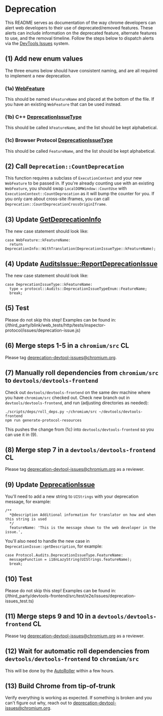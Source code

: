 # Deprecation

This README serves as documentation of the way chrome developers can alert web developers to their use of deprecated/removed features.
These alerts can include information on the deprecated feature, alternate features to use, and the removal timeline.
Follow the steps below to dispatch alerts via the [DevTools Issues](https://developer.chrome.com/docs/devtools/issues/) system.

## (1) Add new enum values

The three enums below should have consistent naming, and are all required to implement a new deprecation.

### (1a) [WebFeature](/third_party/blink/public/mojom/web_feature/web_feature.mojom)

This should be named `kFeatureName` and placed at the bottom of the file.
If you have an existing `WebFeature` that can be used instead.

### (1b) C++ [DeprecationIssueType](/third_party/blink/renderer/core/inspector/inspector_audits_issue.h)

This should be called `kFeatureName`, and the list should be kept alphabetical.

### (1c) Browser Protocol [DeprecationIssueType](/third_party/blink/public/devtools_protocol/browser_protocol.pdl)

This should be called `FeatureName`, and the list should be kept alphabetical.

## (2) Call `Deprecation::CountDeprecation`

This function requires a subclass of `ExecutionContext` and your new `WebFeature` to be passed in.
If you're already counting use with an existing `WebFeature`, you should swap `LocalDOMWindow::CountUse` with `ExecutionContext::CountDeprecation` as it will bump the counter for you.
If you only care about cross-site iframes, you can call `Deprecation::CountDeprecationCrossOriginIframe`.

## (3) Update [GetDeprecationInfo](/third_party/blink/renderer/core/frame/deprecation/deprecation.cc)

The new case statement should look like:
```
case WebFeature::kFeatureName:
  return DeprecationInfo::WithTranslation(DeprecationIssueType::kFeatureName);
```

## (4) Update [AuditsIssue::ReportDeprecationIssue](/third_party/blink/renderer/core/inspector/inspector_audits_issue.cc)

The new case statement should look like:
```
case DeprecationIssueType::kFeatureName:
  type = protocol::Audits::DeprecationIssueTypeEnum::FeatureName;
  break;
```

## (5) Test

Please do not skip this step! Examples can be found in:
(/third_party/blink/web_tests/http/tests/inspector-protocol/issues/deprecation-issue.js)

## (6) Merge steps 1-5 in a `chromium/src` CL

Please tag deprecation-devtool-issues@chromium.org.

## (7) Manually roll dependencies from `chromium/src` to `devtools/devtools-frontend`

Check out `devtools/devtools-frontend` on the same dev machine where you have `chromium/src` checked out.
Check new branch out in `devtools/devtools-frontend`, and run (adjusting directories as needed):
```
./scripts/deps/roll_deps.py ~/chromium/src ~/devtools/devtools-frontend
npm run generate-protocol-resources
```
This pushes the change from (1c) into `devtools/devtools-frontend` so you can use it in (9).

## (8) Merge step 7 in a `devtools/devtools-frontend` CL

Please tag deprecation-devtool-issues@chromium.org as a reviewer.

## (9) Update [DeprecationIssue](/third_party/devtools-frontend/src/front_end/models/issues_manager/DeprecationIssue.ts)

You'll need to add a new string to `UIStrings` with your deprecation message, for example:
```
/**
  *@description Additional information for translator on how and when this string is used
  */
  featureName: 'This is the message shown to the web developer in the issue.',
```

You'll also need to handle the new case in `DeprecationIssue::getDescription`, for example:
```
case Protocol.Audits.DeprecationIssueType.FeatureName:
  messageFunction = i18nLazyString(UIStrings.featureName);
  break;
```

## (10) Test

Please do not skip this step! Examples can be found in:
(/third_party/devtools-frontend/src/test/e2e/issues/deprecation-issues_test.ts)

## (11) Merge steps 9 and 10 in a `devtools/devtools-frontend` CL

Please tag deprecation-devtool-issues@chromium.org as a reviewer.

## (12) Wait for automatic roll dependencies from `devtools/devtools-frontend` to `chromium/src`

This will be done by the [AutoRoller](https://autoroll.skia.org/r/devtools-frontend-chromium) within a few hours.

## (13) Build Chrome from tip-of-trunk

Verify everything is working as expected.
If something is broken and you can't figure out why, reach out to deprecation-devtool-issues@chromium.org.
